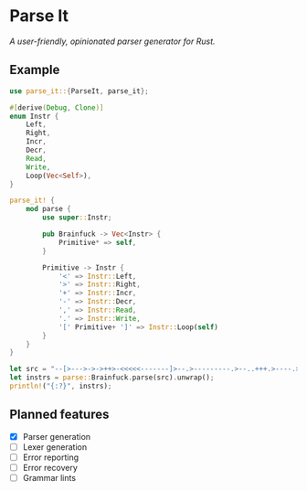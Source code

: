 # Parse It

*A user-friendly, opinionated parser generator for Rust.*

## Example

```rust
use parse_it::{ParseIt, parse_it};

#[derive(Debug, Clone)]
enum Instr {
    Left,
    Right,
    Incr,
    Decr,
    Read,
    Write,
    Loop(Vec<Self>),
}

parse_it! {
    mod parse {
        use super::Instr;

        pub Brainfuck -> Vec<Instr> {
            Primitive* => self,
        }

        Primitive -> Instr {
            '<' => Instr::Left,
            '>' => Instr::Right,
            '+' => Instr::Incr,
            '-' => Instr::Decr,
            ',' => Instr::Read,
            '.' => Instr::Write,
            '[' Primitive+ ']' => Instr::Loop(self)
        }
    }
}

let src = "--[>--->->->++>-<<<<<-------]>--.>---------.>--..+++.>----.>+++++++++.<<.+++.------.<-.>>+.";
let instrs = parse::Brainfuck.parse(src).unwrap();
println!("{:?}", instrs);
```

## Planned features

- [x] Parser generation
- [ ] Lexer generation
- [ ] Error reporting
- [ ] Error recovery
- [ ] Grammar lints

